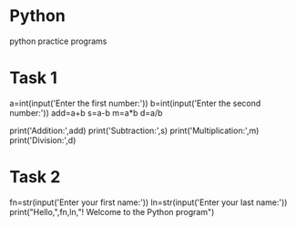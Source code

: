 # Python
python practice programs
# Task 1
a=int(input('Enter the first number:'))
b=int(input('Enter the second number:'))
add=a+b
s=a-b
m=a*b
d=a/b

print('Addition:',add)
print('Subtraction:',s)
print('Multiplication:',m)
print('Division:',d)



# Task 2

fn=str(input('Enter your first name:'))
ln=str(input('Enter your last name:'))
print("Hello,",fn,ln,"! Welcome to the Python program")
